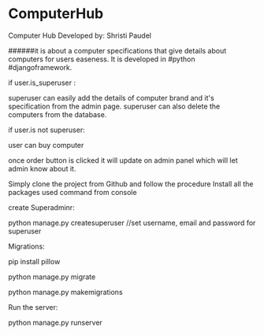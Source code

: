 # ComputerHub
Computer Hub Developed by: Shristi Paudel



######it is about a computer specifications that give details about computers for users easeness. It is developed in #python #djangoframework.

if user.is_superuser :

superuser can easily add the details of computer brand and it's specification from the admin page. superuser can also delete the computers from the database.


if user.is not superuser:

user can buy computer

once order button is clicked it will update on admin panel which will let admin know about it.

Simply clone the project from Github and follow the procedure Install all the packages used command from console

create Superadminr:

python manage.py createsuperuser //set username, email and password for superuser

Migrations:

pip install pillow

python manage.py migrate

python manage.py makemigrations

Run the server:

python manage.py runserver
